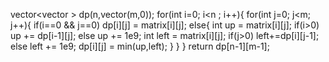 vector<vector<int> > dp(n,vector<int>(m,0));
for(int i=0; i<n ; i++){
for(int j=0; j<m; j++){
if(i==0 && j==0) dp[i][j] = matrix[i][j];
else{
int up = matrix[i][j];
if(i>0) up += dp[i-1][j];
else up += 1e9;
int left = matrix[i][j];
if(j>0) left+=dp[i][j-1];
else left += 1e9;
dp[i][j] = min(up,left);
}
}
}
return dp[n-1][m-1];